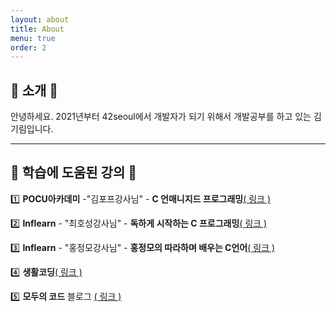 ```yaml
---
layout: about
title: About
menu: true
order: 2
---
```


## 🦄 소개 🦄

안녕하세요. 2021년부터 42seoul에서 개발자가 되기 위해서 개발공부를 하고 있는 김기림입니다.

* * *
## 🦄 학습에 도움된 강의 🦄
1️⃣ **POCU아카데미** -"김포프강사님" - **C 언매니지드 프로그래밍**<a href="https://pocu.academy/ko" target="blank">( 링크 )</a><br />

2️⃣ **Inflearn** - "최호성강사님" - **독하게 시작하는 C 프로그래밍**<a href="https://www.inflearn.com/course/%EB%8F%85%ED%95%98%EA%B2%8C-%EC%8B%9C%EC%9E%91%ED%95%98%EB%8A%94-c-%ED%94%84%EB%A1%9C%EA%B7%B8%EB%9E%98%EB%B0%8D" target="blank">( 링크 )</a><br />

3️⃣ **Inflearn** - "홍정모강사님" - **홍정모의 따라하며 배우는 C언어**<a href="https://www.inflearn.com/course/following-c#" target="blank">( 링크 )</a><br />

4️⃣ **생활코딩**<a href="https://opentutorials.org/course/1" target="blank">( 링크 )</a><br />

5️⃣ **모두의 코드** 블로그 <a href="https://modoocode.com/" target="blank">( 링크 )</a><br />